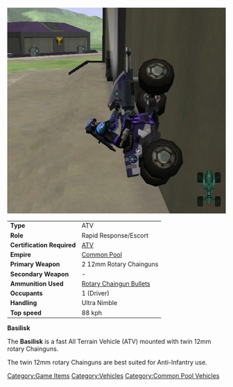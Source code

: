 ![](images/Basilisk.jpg "Basilisk.jpg")

|                            |                                                               |
| -------------------------- | ------------------------------------------------------------- |
| **Type**                   | ATV                                                           |
| **Role**                   | Rapid Response/Escort                                         |
| **Certification Required** | [ATV](<ATV_(Certification)> "wikilink")                       |
| **Empire**                 | [Common Pool](Common_Pool "wikilink")                         |
| **Primary Weapon**         | 2 12mm Rotary Chainguns                                       |
| **Secondary Weapon**       | \-                                                            |
| **Ammunition Used**        | [Rotary Chaingun Bullets](Rotary_Chaingun_Bullets "wikilink") |
| **Occupants**              | 1 (Driver)                                                    |
| **Handling**               | Ultra Nimble                                                  |
| **Top speed**              | 88 kph                                                        |

**Basilisk**

The **Basilisk** is a fast All Terrain Vehicle (ATV) mounted with twin
12mm rotary Chainguns.

The twin 12mm rotary Chainguns are best suited for Anti-Infantry use.

[Category:Game Items](Category:Game_Items "wikilink")
[Category:Vehicles](Category:Vehicles "wikilink") [Category:Common Pool
Vehicles](Category:Common_Pool_Vehicles "wikilink")
